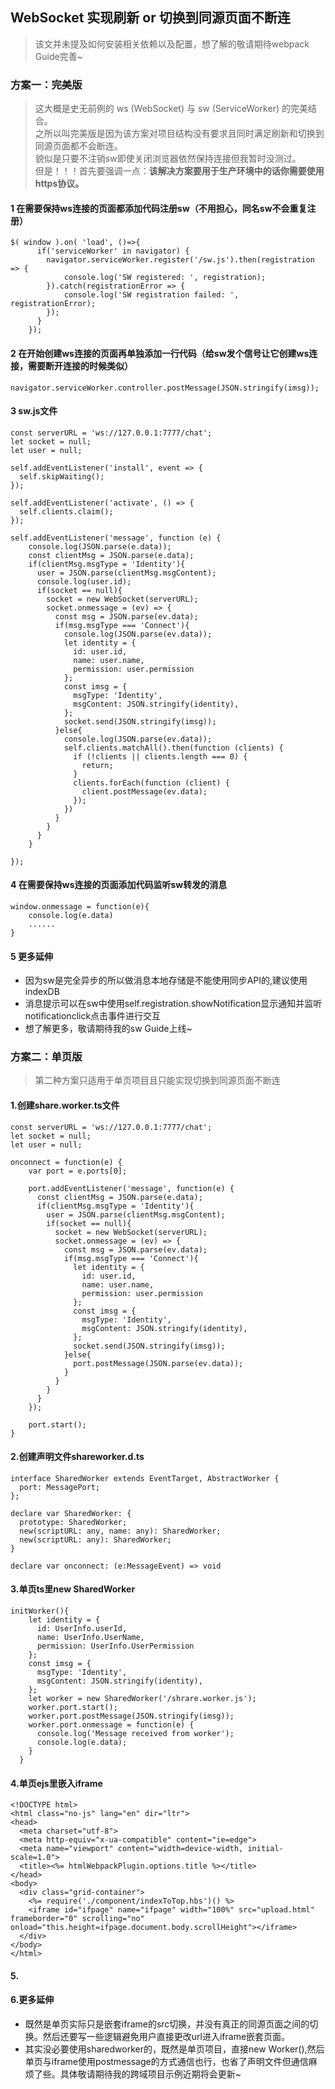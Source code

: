 ## WebSocket 实现刷新 or 切换到同源页面不断连

> 该文并未提及如何安装相关依赖以及配置，想了解的敬请期待webpack Guide完善~

### 方案一：完美版

> 这大概是史无前例的 ws (WebSocket) 与 sw (ServiceWorker) 的完美结合。    
> 之所以叫完美版是因为该方案对项目结构没有要求且同时满足刷新和切换到同源页面都不会断连。    
> 貌似是只要不注销sw即使关闭浏览器依然保持连接但我暂时没测过。    
> 但是！！！首先要强调一点：**该解决方案要用于生产环境中的话你需要使用https协议。**

#### 1 在需要保持ws连接的页面都添加代码注册sw（不用担心，同名sw不会重复注册）

```
$( window ).on( 'load', ()=>{
      if('serviceWorker' in navigator) {
     	navigator.serviceWorker.register('/sw.js').then(registration => {
     		console.log('SW registered: ', registration);
     	}).catch(registrationError => {
     		console.log('SW registration failed: ', registrationError);
     	});
      } 
    });
```

#### 2 在开始创建ws连接的页面再单独添加一行代码（给sw发个信号让它创建ws连接，需要断开连接的时候类似）

```
navigator.serviceWorker.controller.postMessage(JSON.stringify(imsg));
```

#### 3 sw.js文件

```
const serverURL = 'ws://127.0.0.1:7777/chat';
let socket = null;
let user = null;

self.addEventListener('install', event => {
  self.skipWaiting();
});

self.addEventListener('activate', () => {
  self.clients.claim();
});

self.addEventListener('message', function (e) {
    console.log(JSON.parse(e.data));
    const clientMsg = JSON.parse(e.data);
    if(clientMsg.msgType = 'Identity'){
      user = JSON.parse(clientMsg.msgContent);
      console.log(user.id);
      if(socket == null){
        socket = new WebSocket(serverURL);
        socket.onmessage = (ev) => {
          const msg = JSON.parse(ev.data);
          if(msg.msgType === 'Connect'){
            console.log(JSON.parse(ev.data));
            let identity = {
              id: user.id,
              name: user.name,
              permission: user.permission
            };
            const imsg = {
              msgType: 'Identity',
              msgContent: JSON.stringify(identity),
            };
            socket.send(JSON.stringify(imsg));
          }else{
            console.log(JSON.parse(ev.data));
            self.clients.matchAll().then(function (clients) {
              if (!clients || clients.length === 0) {
                return;
              }
              clients.forEach(function (client) {
                client.postMessage(ev.data);
              });
            })
          }
        }
      }
    }

});
```

#### 4 在需要保持ws连接的页面添加代码监听sw转发的消息

```
window.onmessage = function(e){
    console.log(e.data)
    ......
}
```

#### 5 更多延伸

- 因为sw是完全异步的所以做消息本地存储是不能使用同步API的,建议使用indexDB
- 消息提示可以在sw中使用self.registration.showNotification显示通知并监听notificationclick点击事件进行交互
- 想了解更多，敬请期待我的sw Guide上线~

### 方案二：单页版

> 第二种方案只适用于单页项目且只能实现切换到同源页面不断连

#### 1.创建share.worker.ts文件

```
const serverURL = 'ws://127.0.0.1:7777/chat';
let socket = null;
let user = null;

onconnect = function(e) {
    var port = e.ports[0];

    port.addEventListener('message', function(e) {
      const clientMsg = JSON.parse(e.data);
      if(clientMsg.msgType = 'Identity'){
        user = JSON.parse(clientMsg.msgContent);
        if(socket == null){
          socket = new WebSocket(serverURL);
          socket.onmessage = (ev) => {
            const msg = JSON.parse(ev.data);
            if(msg.msgType === 'Connect'){
              let identity = {
                id: user.id,
                name: user.name,
                permission: user.permission
              };
              const imsg = {
                msgType: 'Identity',
                msgContent: JSON.stringify(identity),
              };
              socket.send(JSON.stringify(imsg));
            }else{
              port.postMessage(JSON.parse(ev.data));
            }
          }
        }
      }
    });

    port.start();
}
```

#### 2.创建声明文件shareworker.d.ts

```
interface SharedWorker extends EventTarget, AbstractWorker {
  port: MessagePort;
};

declare var SharedWorker: {
  prototype: SharedWorker;
  new(scriptURL: any, name: any): SharedWorker;
  new(scriptURL: any): SharedWorker;
}

declare var onconnect: (e:MessageEvent) => void
```

#### 3.单页ts里new SharedWorker

```
initWorker(){
    let identity = {
      id: UserInfo.userId,
      name: UserInfo.UserName,
      permission: UserInfo.UserPermission 
    };
    const imsg = {
      msgType: 'Identity',
      msgContent: JSON.stringify(identity),
    };
    let worker = new SharedWorker('/shrare.worker.js');
    worker.port.start();
    worker.port.postMessage(JSON.stringify(imsg)); 
    worker.port.onmessage = function(e) {
      console.log('Message received from worker');
      console.log(e.data);
    }
  }
 ```

#### 4.单页ejs里嵌入iframe

```
<!DOCTYPE html>
<html class="no-js" lang="en" dir="ltr">
<head>
  <meta charset="utf-8">
  <meta http-equiv="x-ua-compatible" content="ie=edge">
  <meta name="viewport" content="width=device-width, initial-scale=1.0">
  <title><%= htmlWebpackPlugin.options.title %></title>
</head>
<body>
  <div class="grid-container">
    <%= require('./component/indexToTop.hbs')() %>
    <iframe id="ifpage" name="ifpage" width="100%" src="upload.html" frameborder="0" scrolling="no" onload="this.height=ifpage.document.body.scrollHeight"></iframe>
  </div>
</body>
</html>
```      

#### 5.


#### 6.更多延伸

- 既然是单页实际只是嵌套iframe的src切换，并没有真正的同源页面之间的切换。然后还要写一些逻辑避免用户直接更改url进入iframe嵌套页面。
- 其实没必要使用sharedworker的，既然是单页项目，直接new Worker(),然后单页与iframe使用postmessage的方式通信也行，也省了声明文件但通信麻烦了些。具体敬请期待我的跨域项目示例近期将会更新~
